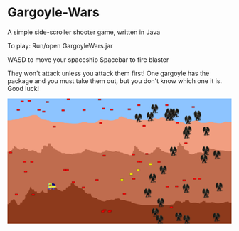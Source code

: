 # Gargoyle-Wars
A simple side-scroller shooter game, written in Java

To play:    Run/open GargoyleWars.jar



WASD to move your spaceship
Spacebar to fire blaster

They won't attack unless you attack them first!
One gargoyle has the package and you must take them out, but you don't know which one it is.
Good luck!

![Example](https://github.com/tymcgrew/Gargoyle-Wars/blob/master/misc/Example.png)
